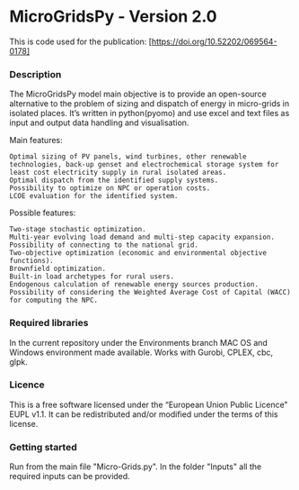 MicroGridsPy - Version 2.0
========================

This is code used for the publication: [https://doi.org/10.52202/069564-0178]

### Description

The MicroGridsPy model main objective is to provide an open-source alternative to the problem of sizing and dispatch of energy in micro-grids in isolated places. It’s written in python(pyomo) and use excel and text files as input and output data handling and visualisation.

Main features:

    Optimal sizing of PV panels, wind turbines, other renewable technologies, back-up genset and electrochemical storage system for least cost electricity supply in rural isolated areas.
    Optimal dispatch from the identified supply systems.
    Possibility to optimize on NPC or operation costs.
    LCOE evaluation for the identified system.
    
Possible features:

    Two-stage stochastic optimization.
    Multi-year evolving load demand and multi-step capacity expansion.
    Possibility of connecting to the national grid.
    Two-objective optimization (economic and environmental objective functions).
    Brownfield optimization.
    Built-in load archetypes for rural users.
    Endogenous calculation of renewable energy sources production.
    Possibility of considering the Weighted Average Cost of Capital (WACC) for computing the NPC.
	
 
### Required libraries

In the current repository under the Environments branch MAC OS and Windows environment made available.
Works with Gurobi, CPLEX, cbc, glpk.

### Licence
This is a free software licensed under the “European Union Public Licence" EUPL v1.1. It 
can be redistributed and/or modified under the terms of this license.

### Getting started

Run from the main file "Micro-Grids.py". In the folder "Inputs" all the required inputs can be provided.

